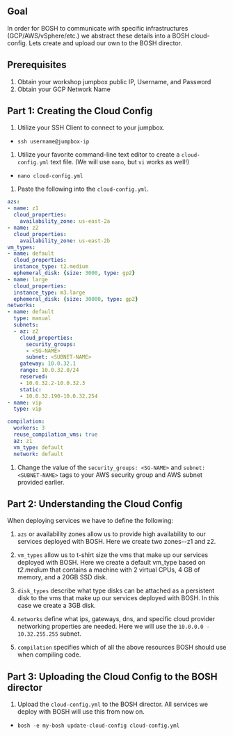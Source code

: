 ## Goal

In order for BOSH to communicate with specific infrastructures (GCP/AWS/vSphere/etc.) we abstract these details into a BOSH cloud-config. Lets create and upload our own to the BOSH director.

## Prerequisites

1. Obtain your workshop jumpbox public IP, Username, and Password 
1. Obtain your GCP Network Name 

## Part 1: Creating the Cloud Config

1. Utilize your SSH Client to connect to your jumpbox.

  - `ssh username@jumpbox-ip`

1. Utilize your favorite command-line text editor to create a `cloud-config.yml` text file. (We will use `nano`, but `vi` works as well!)

  - `nano cloud-config.yml`

1. Paste the following into the `cloud-config.yml`.

````yaml
azs:
- name: z1
  cloud_properties:
    availability_zone: us-east-2a
- name: z2
  cloud_properties:
    availability_zone: us-east-2b
vm_types:
- name: default
  cloud_properties:
  instance_type: t2.medium
  ephemeral_disk: {size: 3000, type: gp2}
- name: large
  cloud_properties:
  instance_type: m3.large
  ephemeral_disk: {size: 30000, type: gp2}
networks:
- name: default
  type: manual
  subnets:
  - az: z2
    cloud_properties:
      security_groups:
      - <SG-NAME>
      subnet: <SUBNET-NAME>
    gateway: 10.0.32.1
    range: 10.0.32.0/24
    reserved:
    - 10.0.32.2-10.0.32.3
    static:
    - 10.0.32.190-10.0.32.254
- name: vip
  type: vip

compilation:
  workers: 3
  reuse_compilation_vms: true
  az: z1
  vm_type: default
  network: default
````

1. Change the value of the `security_groups: <SG-NAME>` and `subnet: <SUBNET-NAME>` tags to your AWS security group and AWS subnet provided earlier. 

## Part 2: Understanding the Cloud Config

When deploying services we have to define the following:

  1. `azs` or availability zones allow us to provide high availability to our services deployed with BOSH. Here we create two zones--z1 and z2.

  1. `vm_types` allow us to t-shirt size the vms that make up our services deployed with BOSH. Here we create a default vm_type based on *t2.medium* that contains a machine with 2 virtual CPUs, 4 GB of memory, and a 20GB SSD disk.

  1. `disk_types` describe what type disks can be attached as a persistent disk to the vms that make up our services deployed with BOSH. In this case we create a 3GB disk.

  1. `networks` define what ips, gateways, dns, and specific cloud provider networking properties are needed. Here we will use the `10.0.0.0 - 10.32.255.255` subnet.

  1. `compilation` specifies which of all the above resources BOSH should use when compiling code.

## Part 3: Uploading the Cloud Config to the BOSH director

1. Upload the `cloud-config.yml` to the BOSH director. All services we deploy with BOSH will use this from now on.

  - `bosh -e my-bosh update-cloud-config cloud-config.yml`

